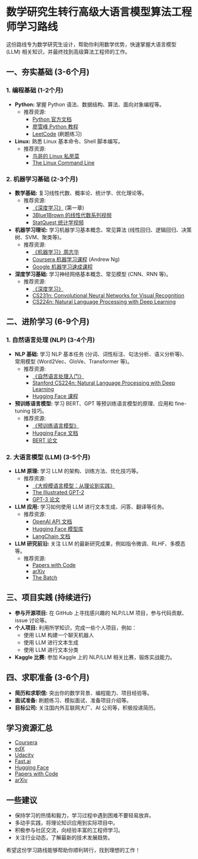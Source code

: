# 数学研究生转行高级大语言模型算法工程师学习路线

这份路线专为数学研究生设计，帮助你利用数学优势，快速掌握大语言模型 (LLM) 相关知识，并最终找到高级算法工程师的工作。

## 一、夯实基础 (3-6个月)

### 1. 编程基础 (1-2个月)

- **Python:** 掌握 Python 语法、数据结构、算法、面向对象编程等。
    - 推荐资源:
        - [Python 官方文档](https://docs.python.org/zh-cn/3/)
        - [廖雪峰 Python 教程](https://www.liaoxuefeng.com/wiki/1016959663602400)
        - [LeetCode](https://leetcode.cn/) (刷题练习)
- **Linux:** 熟悉 Linux 基本命令、Shell 脚本编写。
    - 推荐资源:
        - [鸟哥的 Linux 私房菜](http://linux.vbird.org/)
        - [The Linux Command Line](https://linuxcommand.org/)

### 2. 机器学习基础 (2-3个月)

- **数学基础:** 复习线性代数、概率论、统计学、优化理论等。
    - 推荐资源:
        - [《深度学习》](https://github.com/exacity/deeplearningbook-chinese) (第一章)
        - [3Blue1Brown 的线性代数系列视频](https://www.bilibili.com/video/BV1ys411472E)
        - [StatQuest 统计学视频](https://www.youtube.com/user/joshstarmer)
- **机器学习理论:** 学习机器学习基本概念、常见算法 (线性回归、逻辑回归、决策树、SVM、聚类等)。
    - 推荐资源:
        - [《机器学习》周志华](https://book.douban.com/subject/26708119/)
        - [Coursera 机器学习课程](https://www.coursera.org/learn/machine-learning) (Andrew Ng)
        - [Google 机器学习速成课程](https://developers.google.com/machine-learning/crash-course)
- **深度学习基础:** 学习神经网络基本概念、常见模型 (CNN、RNN 等)。
    - 推荐资源:
        - [《深度学习》](https://github.com/exacity/deeplearningbook-chinese)
        - [CS231n: Convolutional Neural Networks for Visual Recognition](http://cs231n.stanford.edu/)
        - [CS224n: Natural Language Processing with Deep Learning](http://web.stanford.edu/class/cs224n/)

## 二、进阶学习 (6-9个月)

### 1. 自然语言处理 (NLP) (3-4个月)

- **NLP 基础:** 学习 NLP 基本任务 (分词、词性标注、句法分析、语义分析等)、常用模型 (Word2Vec、GloVe、Transformer 等)。
    - 推荐资源:
        - [《自然语言处理入门》](https://book.douban.com/subject/27028517/)
        - [Stanford CS224n: Natural Language Processing with Deep Learning](http://web.stanford.edu/class/cs224n/)
        - [Hugging Face 课程](https://huggingface.co/course/chapter1)
- **预训练语言模型:** 学习 BERT、GPT 等预训练语言模型的原理、应用和 fine-tuning 技巧。
    - 推荐资源:
        - [《预训练语言模型》](https://book.douban.com/subject/35591766/)
        - [Hugging Face 文档](https://huggingface.co/docs)
        - [BERT 论文](https://arxiv.org/abs/1810.04805)

### 2. 大语言模型 (LLM) (3-5个月)

- **LLM 原理:** 学习 LLM 的架构、训练方法、优化技巧等。
    - 推荐资源:
        - [《大规模语言模型：从理论到实践》](https://book.douban.com/subject/36197272/)
        - [The Illustrated GPT-2](https://jalammar.github.io/illustrated-gpt2/)
        - [GPT-3 论文](https://arxiv.org/abs/2005.14165)
- **LLM 应用:** 学习如何使用 LLM 进行文本生成、问答、翻译等任务。
    - 推荐资源:
        - [OpenAI API 文档](https://platform.openai.com/docs/)
        - [Hugging Face 模型库](https://huggingface.co/models)
        - [LangChain 文档](https://python.langchain.com/docs/get_started/introduction.html)
- **LLM 研究前沿:** 关注 LLM 的最新研究成果，例如指令微调、RLHF、多模态等。
    - 推荐资源:
        - [Papers with Code](https://paperswithcode.com/)
        - [arXiv](https://arxiv.org/)
        - [The Batch](https://www.deeplearning.ai/the-batch/)

## 三、项目实践 (持续进行)

- **参与开源项目:** 在 GitHub 上寻找感兴趣的 NLP/LLM 项目，参与代码贡献、issue 讨论等。
- **个人项目:** 利用所学知识，完成一些个人项目，例如：
    - 使用 LLM 构建一个聊天机器人
    - 使用 LLM 进行文本生成
    - 使用 LLM 进行文本分类
- **Kaggle 比赛:** 参加 Kaggle 上的 NLP/LLM 相关比赛，锻炼实战能力。

## 四、求职准备 (3-6个月)

- **简历和求职信:** 突出你的数学背景、编程能力、项目经验等。
- **面试准备:** 刷题练习、模拟面试、准备项目介绍等。
- **目标公司:** 关注国内外互联网大厂、AI 公司等，积极投递简历。

## 学习资源汇总

- [Coursera](https://www.coursera.org/)
- [edX](https://www.edx.org/)
- [Udacity](https://www.udacity.com/)
- [Fast.ai](https://www.fast.ai/)
- [Hugging Face](https://huggingface.co/)
- [Papers with Code](https://paperswithcode.com/)
- [arXiv](https://arxiv.org/)

## 一些建议

- 保持学习的热情和毅力，学习过程中遇到困难不要轻易放弃。
- 多动手实践，将理论知识应用到实际项目中。
- 积极参与社区交流，向经验丰富的工程师学习。
- 关注行业动态，了解最新的技术发展趋势。

希望这份学习路线能够帮助你顺利转行，找到理想的工作！